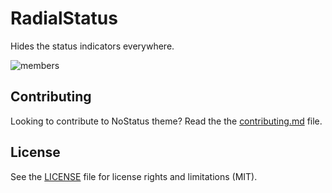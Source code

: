 # RadialStatus

Hides the status indicators everywhere.

![members](https://i.imgur.com/s32VT0H.png)

## Contributing

Looking to contribute to NoStatus theme? Read the the [contributing.md](https://github.com/egirlmilkers/NoStatus/blob/master/CONTRIBUTING.md) file.

## License

See the [LICENSE](https://github.com/egirlmilkers/NoStatus/blob/master/LICENSE.md) file for license rights and limitations (MIT).
